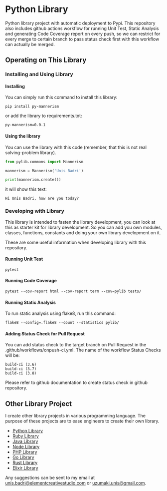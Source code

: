 # Python Library

Python library project with automatic deployment to Pypi. This repository also includes github actions workflow for running Unit Test, Static Analysis and generating Code Coverage report on every push, so we can restrict for every merge to certain branch to pass status check first with this workflow can actually be merged.

## Operating on This Library

### Installing and Using Library

#### Installing

You can simply run this command to install this library:

`pip install py-mannerism`

or add the library to requirements.txt:

`py-mannerism=0.0.1`

#### Using the library

You can use the library with this code (remember, that this is not real solving-problem library).

```python
from pylib.commons import Mannerism

mannerism = Mannerism('Unis Badri')

print(mannerism.create())
```

it will show this text:

`Hi Unis Badri, how are you today?`

### Developing with Library

This library is intended to fasten the library development, you can look at this as starter kit for library development. So you can add you own modules, classes, functions, constants and doing your own library development on it.

These are some useful information when developing library with this repository.

#### Running Unit Test

`pytest`

#### Running Code Coverage

`pytest --cov-report html --cov-report term --cov=pylib tests/`

#### Running Static Analysis

To run static analysis using flake8, run this command:

`flake8 --config=.flake8 --count --statistics pylib/`

#### Adding Status Check for Pull Request

You can add status check to the target branch on Pull Request in the .github/workflows/onpush-ci.yml. The name of the workflow Status Checks will be:

```
build-ci (3.6)
build-ci (3.7)
build-ci (3.8)
```

Please refer to github documentation to create status check in github repository.

## Other Library Project

I create other library projects in various programming language. The purpose of these projects are to ease engineers to create their own library.

- [Python Library](https://github.com/namikazebadri/PythonLibrary)
- [Ruby Library](https://github.com/namikazebadri/RubyLibrary)
- [Java Library](https://github.com/namikazebadri/JavaLibrary)
- [Node Library](https://github.com/namikazebadri/NodeLibrary)
- [PHP Library](https://github.com/namikazebadri/PHPLibrary)
- [Go Library](https://github.com/namikazebadri/GoLibrary)
- [Rust Library](https://github.com/namikazebadri/RustLibrary)
- [Elixir Library](https://github.com/namikazebadri/ElixirLibrary)

Any suggestions can be sent to my email at [unis.badri@elementcreativestudio.com](mailto:unis.badri@elementcreativestudio.com) or [uzumaki.unis@gmail.com](mailto:uzumaki.unis@gmail.com).